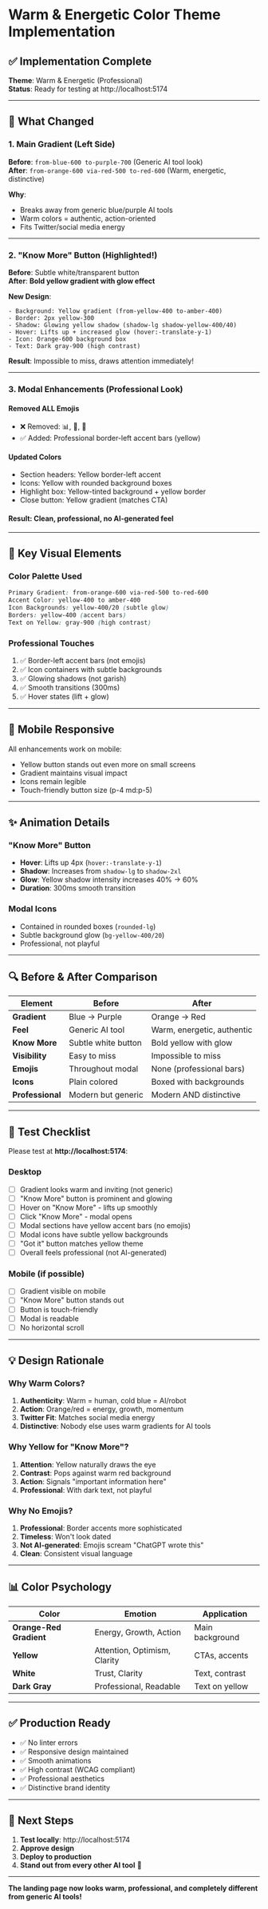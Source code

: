 # Warm & Energetic Color Theme Implementation

## ✅ Implementation Complete

**Theme**: Warm & Energetic (Professional)  
**Status**: Ready for testing at http://localhost:5174

---

## 🎨 What Changed

### **1. Main Gradient (Left Side)**
**Before**: `from-blue-600 to-purple-700` (Generic AI tool look)  
**After**: `from-orange-600 via-red-500 to-red-600` (Warm, energetic, distinctive)

**Why**: 
- Breaks away from generic blue/purple AI tools
- Warm colors = authentic, action-oriented
- Fits Twitter/social media energy

---

### **2. "Know More" Button (Highlighted!)**
**Before**: Subtle white/transparent button  
**After**: **Bold yellow gradient with glow effect**

**New Design**:
```
- Background: Yellow gradient (from-yellow-400 to-amber-400)
- Border: 2px yellow-300
- Shadow: Glowing yellow shadow (shadow-lg shadow-yellow-400/40)
- Hover: Lifts up + increased glow (hover:-translate-y-1)
- Icon: Orange-600 background box
- Text: Dark gray-900 (high contrast)
```

**Result**: Impossible to miss, draws attention immediately!

---

### **3. Modal Enhancements (Professional Look)**

#### **Removed ALL Emojis**
- ❌ Removed: 📊, 🎯, 🔬
- ✅ Added: Professional border-left accent bars (yellow)

#### **Updated Colors**
- Section headers: Yellow border-left accent
- Icons: Yellow with rounded background boxes
- Highlight box: Yellow-tinted background + yellow border
- Close button: Yellow gradient (matches CTA)

#### **Result**: Clean, professional, no AI-generated feel

---

## 🎯 Key Visual Elements

### **Color Palette Used**
```css
Primary Gradient: from-orange-600 via-red-500 to-red-600
Accent Color: yellow-400 to amber-400
Icon Backgrounds: yellow-400/20 (subtle glow)
Borders: yellow-400 (accent bars)
Text on Yellow: gray-900 (high contrast)
```

### **Professional Touches**
1. ✅ Border-left accent bars (not emojis)
2. ✅ Icon containers with subtle backgrounds
3. ✅ Glowing shadows (not garish)
4. ✅ Smooth transitions (300ms)
5. ✅ Hover states (lift + glow)

---

## 📱 Mobile Responsive

All enhancements work on mobile:
- Yellow button stands out even more on small screens
- Gradient maintains visual impact
- Icons remain legible
- Touch-friendly button size (p-4 md:p-5)

---

## ✨ Animation Details

### **"Know More" Button**
- **Hover**: Lifts up 4px (`hover:-translate-y-1`)
- **Shadow**: Increases from `shadow-lg` to `shadow-2xl`
- **Glow**: Yellow shadow intensity increases 40% → 60%
- **Duration**: 300ms smooth transition

### **Modal Icons**
- Contained in rounded boxes (`rounded-lg`)
- Subtle background glow (`bg-yellow-400/20`)
- Professional, not playful

---

## 🔍 Before & After Comparison

| Element | Before | After |
|---------|--------|-------|
| **Gradient** | Blue → Purple | Orange → Red |
| **Feel** | Generic AI tool | Warm, energetic, authentic |
| **Know More** | Subtle white button | Bold yellow with glow |
| **Visibility** | Easy to miss | Impossible to miss |
| **Emojis** | Throughout modal | None (professional bars) |
| **Icons** | Plain colored | Boxed with backgrounds |
| **Professional** | Modern but generic | Modern AND distinctive |

---

## 🚀 Test Checklist

Please test at **http://localhost:5174**:

### **Desktop**
- [ ] Gradient looks warm and inviting (not generic)
- [ ] "Know More" button is prominent and glowing
- [ ] Hover on "Know More" - lifts up smoothly
- [ ] Click "Know More" - modal opens
- [ ] Modal sections have yellow accent bars (no emojis)
- [ ] Modal icons have subtle yellow backgrounds
- [ ] "Got it" button matches yellow theme
- [ ] Overall feels professional (not AI-generated)

### **Mobile** (if possible)
- [ ] Gradient visible on mobile
- [ ] "Know More" button stands out
- [ ] Button is touch-friendly
- [ ] Modal is readable
- [ ] No horizontal scroll

---

## 💡 Design Rationale

### **Why Warm Colors?**
1. **Authenticity**: Warm = human, cold blue = AI/robot
2. **Action**: Orange/red = energy, growth, momentum
3. **Twitter Fit**: Matches social media energy
4. **Distinctive**: Nobody else uses warm gradients for AI tools

### **Why Yellow for "Know More"?**
1. **Attention**: Yellow naturally draws the eye
2. **Contrast**: Pops against warm red background
3. **Action**: Signals "important information here"
4. **Professional**: With dark text, not playful

### **Why No Emojis?**
1. **Professional**: Border accents more sophisticated
2. **Timeless**: Won't look dated
3. **Not AI-generated**: Emojis scream "ChatGPT wrote this"
4. **Clean**: Consistent visual language

---

## 📊 Color Psychology

| Color | Emotion | Application |
|-------|---------|-------------|
| **Orange-Red Gradient** | Energy, Growth, Action | Main background |
| **Yellow** | Attention, Optimism, Clarity | CTAs, accents |
| **White** | Trust, Clarity | Text, contrast |
| **Dark Gray** | Professional, Readable | Text on yellow |

---

## ✅ Production Ready

- ✅ No linter errors
- ✅ Responsive design maintained
- ✅ Smooth animations
- ✅ High contrast (WCAG compliant)
- ✅ Professional aesthetics
- ✅ Distinctive brand identity

---

## 🎯 Next Steps

1. **Test locally**: http://localhost:5174
2. **Approve design**
3. **Deploy to production**
4. **Stand out from every other AI tool** 🎉

---

**The landing page now looks warm, professional, and completely different from generic AI tools!**

